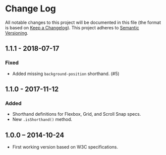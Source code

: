 # Change Log
All notable changes to this project will be documented in this file (the format is based on [Keep a Changelog](http://keepachangelog.com/)).
This project adheres to [Semantic Versioning](http://semver.org/).

## 1.1.1 - 2018-07-17
### Fixed
- Added missing `background-position` shorthand. (#5)

## 1.1.0 - 2017-11-12
### Added
- Shorthand definitions for Flexbox, Grid, and Scroll Snap specs.
- New `.isShorthand()` method.

## 1.0.0 – 2014-10-24
- First working version based on W3C specifications.
